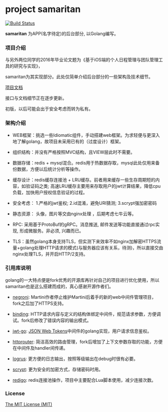 # **project samaritan**

[![Build Status](https://api.travis-ci.org/evolsnow/samaritan.svg?branch=master)](https://travis-ci.org/evolsnow/samaritan)

**samaritan** 为APP(名字待定)的后台部分, 以Golang编写。

### 项目介绍
与另外两位同学的2016年毕业论文题为《基于iOS端的个人日程管理与团队管理工具的研究与实现》，

samaritan为其实现部分。此处仅简单介绍后台部分的一些架构及技术细节。

[项目文档](https://samaritan.gitbooks.io/app-doc/content/)

接口与文档细节正在逐步更新。

初版，以后可能会出于安全考虑而转为私有。

### 架构介绍
- WEB框架：挑选一些Idiomatic组件，手动搭建web框架。为求轻便与更深入地了解golang，故项目未采用已有的（过度设计）框架。

- 组织结构：并没有严格按照MVC结构，且VIEW层此时不需要。

- 数据存储：redis + mysql混合。redis用于热数据存取，mysql此处仅用来备份数据，方便以后统计分析等操作。

- 缓存设计：redis缓存连接池 + LRU缓存。前者用来缓存一些生存周期短的内容，如验证码之类; 高速LRU缓存主要用来存取用户的jwt计算结果，降低cpu负载，加快用户授权信息验证的过程。

- 安全考虑： 1.严格的jwt鉴权; 2.id混淆，避免URI猜测; 3.scrypt强加密密码

- 静态资源： 头像，图片等交由nginx处理 ，后期考虑七牛云等。

- RPC: 采用基于ProtoBuf的gRPC。消息推送, 邮件发送等功能直接通过rpc实现, 形成微服务。非必须, 兴趣而已。

- TLS：虽然golang本身支持TLS，但实测下来效率不如nginx加解密HTTPS流量+golang处理HTTP请求的模式(与服务器应该有关系，待测)，所以直接交由nginx处理TLS，并开启HTTP/2支持。

### 引用库说明
golang的一大特点便是fork优秀的开源库再针对自己的项目进行优化使用，所以samaritan也是这么搭建而成的，真心感谢开源作者们。

-  [negroni](https://github.com/codegangsta/negroni): Martini作者停止维护Martini后着手的新的web中间件管理项目，fork之后加了HTTPS支持。

- [binding](https://github.com/mholt/binding): HTTP请求内容与定义的结构体绑定中间件，规范请求参数，方便调试。fork后修改了错误内容的输出模式。

- [jwt-go](https://github.com/dgrijalva/jwt-go): [JSON Web Tokens](http://self-issued.info/docs/draft-jones-json-web-token.html)中间件的golang实现，用户请求信息鉴权。

- [httprouter](https://github.com/julienschmidt/httprouter): 简洁高效的路由管理，fork后增加了上下文参数存取的功能，方便在中间件及handler间传递。

- [logrus](https://github.com/Sirupsen/logrus): 更方便的日志输出，按照等级输出在debug时很有必要。

- [scrypt](https://golang.org/x/crypto/scrypt): 更为安全的加密方式，存储密码时用。

- [redigo](https://github.com/garyburd/redigo): redis连接池操作，项目中主要配合Lua脚本使用，减少连接次数。



### License
[The MIT License (MIT)](https://raw.githubusercontent.com/evolsnow/samaritan/master/LICENSE)
